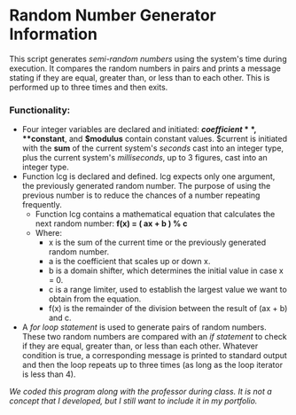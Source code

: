 # Random Number Generator Information

This script generates *semi-random numbers* using the system's time during execution. It compares the random numbers in pairs and prints a message stating if they are equal, greater than, or less than to each other. This is performed up to three times and then exits.

### Functionality:
  - Four integer variables are declared and initiated: **$coefficient**, **$constant**, and **$modulus** contain constant values. $current is initiated with the **sum** of the current system's *seconds* cast into an integer type, plus the current system's *milliseconds*, up to 3 figures, cast into an integer type.
  - Function lcg is declared and defined. lcg expects only one argument, the previously generated random number. The purpose of using the previous number is to reduce the chances of a number repeating frequently.
    - Function lcg contains a mathematical equation that calculates the next random number: **f(x) = ( ax + b ) % c**
    - Where:
      - x is the sum of the current time or the previously generated random number.
      - a is the coefficient that scales up or down x.
      - b is a domain shifter, which determines the initial value in case x = 0.
      - c is a range limiter, used to establish the largest value we want to obtain from the equation.
      - f(x) is the remainder of the division between the result of (ax + b) and c.
  - A *for loop statement* is used to generate pairs of random numbers. These two random numbers are compared with an *if statement* to check if they are equal, greater than, or less than each other. Whatever condition is true, a corresponding message is printed to standard output and then the loop repeats up to three times (as long as the loop iterator is less than 4).

*We coded this program along with the professor during class. It is not a concept that I developed, but I still want to include it in my portfolio.*

